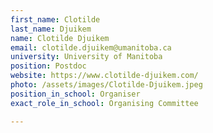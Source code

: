 ```yaml
---
first_name: Clotilde
last_name: Djuikem
name: Clotilde Djuikem
email: clotilde.djuikem@umanitoba.ca
university: University of Manitoba
position: Postdoc
website: https://www.clotilde-djuikem.com/
photo: /assets/images/Clotilde-Djuikem.jpeg
position_in_school: Organiser
exact_role_in_school: Organising Committee

---
```


